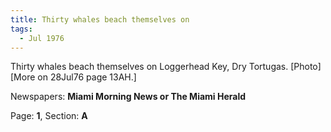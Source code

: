 ```yaml
---  
title: Thirty whales beach themselves on  
tags:  
  - Jul 1976  
---  
```

  
Thirty whales beach themselves on Loggerhead Key, Dry Tortugas. [Photo] [More on 28Jul76 page 13AH.]  
  
Newspapers: **Miami Morning News or The Miami Herald**  
  
Page: **1**, Section: **A** 
